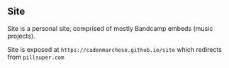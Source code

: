 ## Site

Site is a personal site, comprised of mostly Bandcamp embeds (music projects).

Site is exposed at `https://cadenmarchese.github.io/site` which redirects from `pillsuper.com`
